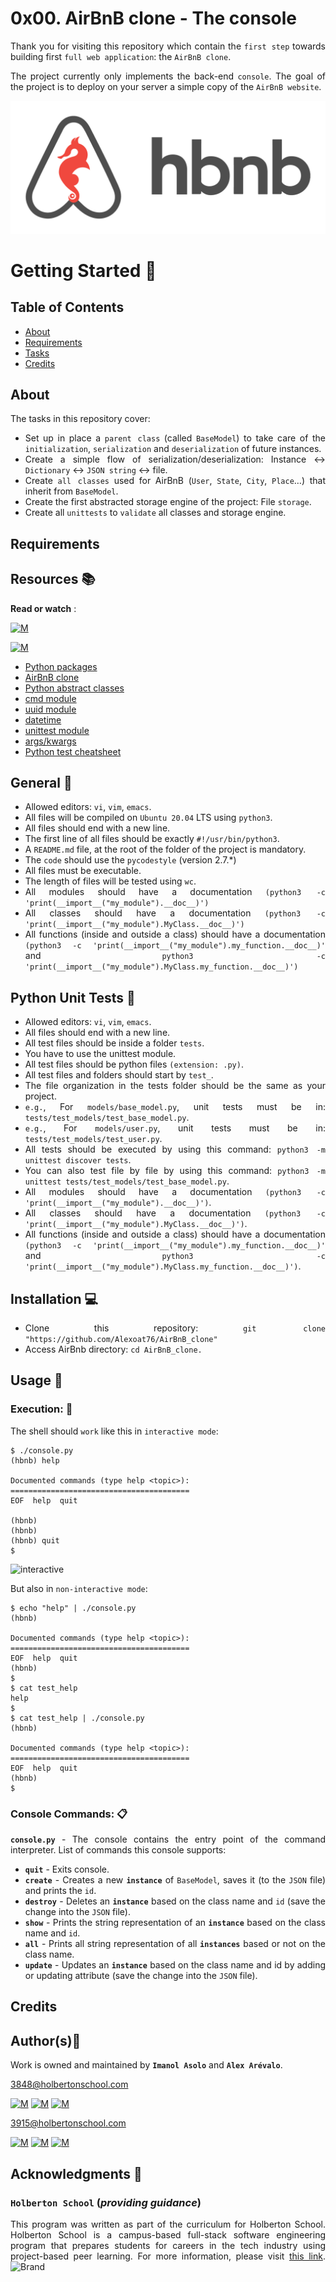 # 0x00. AirBnB clone - The console
<div style="text-align: justify">

Thank you for visiting this repository which contain the `first step` towards building first `full web application`: the `AirBnB clone`. 
<div style="text-align: justify">
	
The project currently only implements the back-end `console`. The goal of the project is to deploy on your server a simple copy of the `AirBnB website`.

![hbnb](https://github.com/Alexoat76/AirBnB_clone/blob/main/assets/hbnb-logo.png?raw=true)
	
# Getting Started :running:	
<div style="text-align: justify">
	
## Table of Contents
* [About](#about)
* [Requirements](#requirements)
* [Tasks](#tasks)
* [Credits](#credits)

	
## About
	
The tasks in this repository cover:
	
- Set up in place a `parent class` (called `BaseModel`) to take care of the `initialization`, `serialization` and `deserialization` of future instances.
- Create a simple flow of serialization/deserialization: Instance <-> `Dictionary` <-> `JSON string` <-> file.
- Create `all classes` used for AirBnB (`User`, `State`, `City`, `Place`…) that inherit from `BaseModel`.
- Create the first abstracted storage engine of the project: File `storage`.
- Create all `unittests` to `validate` all classes and storage engine.

	
## Requirements 

## Resources :books:

**Read or watch** :

[![M](https://upload.wikimedia.org/wikipedia/commons/thumb/2/2f/Google_2015_logo.svg/80px-Google_2015_logo.svg.png)](https://www.google.com/search?q=AirBnB+clone+-+The+console&ei=eh8dYprkLtCawbkPs7uoCA&ved=0ahUKEwiaidyMjqP2AhVQTTABHbMdCgEQ4dUDCA4&uact=5&oq=AirBnB+clone+-+The+console&gs_lcp=Cgdnd3Mtd2l6EANKBAhBGAFKBAhGGABQAFgAYPYLaAFwAHgAgAEAiAEAkgEAmAEAwAEB&sclient=gws-wiz)

[![M](https://upload.wikimedia.org/wikipedia/commons/thumb/e/e1/Logo_of_YouTube_%282015-2017%29.svg/70px-Logo_of_YouTube_%282015-2017%29.svg.png)](https://www.youtube.com/playlist?list=PLlLHfkTcnvmPOp6jv_89tRpJUMFrP-Wbi)
	
	
- [Python packages](https://docs.python.org/3.4/tutorial/modules.html#packages)	
- [AirBnB clone](https://www.airbnb.com.co/?_set_bev_on_new_domain=1646059050_MmMwYzYwMzAyZmM4)	
- [Python abstract classes](https://blog.teclado.com/python-abc-abstract-base-classes/)
- [cmd module](https://docs.python.org/3.4/library/cmd.html)
- [uuid module](https://docs.python.org/3.4/library/uuid.html)
- [datetime](https://docs.python.org/3.4/library/datetime.html)	
- [unittest module](https://docs.python.org/3.4/library/unittest.html#module-unittest)	
- [args/kwargs](https://yasoob.me/2013/08/04/args-and-kwargs-in-python-explained/)	
- [Python test cheatsheet](https://www.pythonsheets.com/notes/python-tests.html)

	
## General :page_with_curl:
	
- Allowed editors: `vi`, `vim`, `emacs`.
- All files will be compiled on `Ubuntu 20.04` LTS using `python3`.
- All files should end with a new line.
- The first line of all files should be exactly `#!/usr/bin/python3`.
- A `README.md` file, at the root of the folder of the project is mandatory.
- The `code` should use the `pycodestyle` (version 2.7.*)
- All files must be executable.
- The length of files will be tested using `wc`.	
- All modules should have a documentation `(python3 -c 'print(__import__("my_module").__doc__)')`
- All classes should have a documentation `(python3 -c 'print(__import__("my_module").MyClass.__doc__)')`
- All functions (inside and outside a class) should have a documentation `(python3 -c 'print(__import__("my_module").my_function.__doc__)'` and `python3 -c 'print(__import__("my_module").MyClass.my_function.__doc__)')`

## Python Unit Tests :pushpin:
<div style="text-align: justify">

- Allowed editors: `vi`, `vim`, `emacs`.
- All files should end with a new line.	
- All test files should be inside a folder `tests`.
- You have to use the unittest module.
- All test files should be python files `(extension: .py)`.
- All test files and folders should start by `test_`.
- The file organization in the tests folder should be the same as your project.
- `e.g.`, For `models/base_model.py`, unit tests must be in: `tests/test_models/test_base_model.py`.
- `e.g.`, For `models/user.py`, unit tests must be in: `tests/test_models/test_user.py`.
- All tests should be executed by using this command: `python3 -m unittest discover tests`.
- You can also test file by file by using this command: `python3 -m unittest tests/test_models/test_base_model.py`.
- All modules should have a documentation `(python3 -c 'print(__import__("my_module").__doc__)')`.
- All classes should have a documentation `(python3 -c 'print(__import__("my_module").MyClass.__doc__)')`.
- All functions (inside and outside a class) should have a documentation `(python3 -c 'print(__import__("my_module").my_function.__doc__)'` and `python3 -c 'print(__import__("my_module").MyClass.my_function.__doc__)')`.
	
## Installation :computer:
	
- Clone this repository: `git clone "https://github.com/Alexoat76/AirBnB_clone"`	
- Access AirBnb directory: `cd AirBnB_clone.`
	
## Usage :pushpin:
	
### Execution: :floppy_disk:
	
The shell should `work` like this in `interactive mode`:
	
```
$ ./console.py
(hbnb) help

Documented commands (type help <topic>):
========================================
EOF  help  quit

(hbnb) 
(hbnb) 
(hbnb) quit
$
```	

![interactive](https://github.com/Alexoat76/AirBnB_clone/blob/main/assets/Console_AirBnB_clone.gif?raw=true)

But also in `non-interactive mode`:

```
$ echo "help" | ./console.py
(hbnb)

Documented commands (type help <topic>):
========================================
EOF  help  quit
(hbnb) 
$
$ cat test_help
help
$
$ cat test_help | ./console.py
(hbnb)

Documented commands (type help <topic>):
========================================
EOF  help  quit
(hbnb) 
$
```	

	
### Console Commands: :clipboard:
	
**`console.py`** - The console contains the entry point of the command interpreter. List of commands this console supports:
-   **`quit`**  - Exits console.
-   **`create`**  - Creates a new **`instance`** of `BaseModel`, saves it (to the `JSON` file) and prints the `id`.
-   **`destroy`**  - Deletes an **`instance`** based on the class name and `id` (save the change into the `JSON` file).
-   **`show`**  - Prints the string representation of an **`instance`** based on the class name and `id`.
-   **`all`**  - Prints all string representation of all **`instances`** based or not on the class name.
-   **`update`**  - Updates an **`instance`** based on the class name and id by adding or updating attribute (save the change into the `JSON` file).


## Credits

## Author(s):blue_book:

Work is owned and maintained by 
	**`Imanol Asolo`**  and **`Alex Arévalo`**.

<3848@holbertonschool.com>

[![M](https://upload.wikimedia.org/wikipedia/commons/thumb/9/91/Octicons-mark-github.svg/25px-Octicons-mark-github.svg.png)](https://github.com/Imanolasolo)
[![M](https://upload.wikimedia.org/wikipedia/fr/thumb/c/c8/Twitter_Bird.svg/25px-Twitter_Bird.svg.png)](https://twitter.com/jjusturi)
[![M](https://upload.wikimedia.org/wikipedia/commons/thumb/c/ca/LinkedIn_logo_initials.png/25px-LinkedIn_logo_initials.png)](https://www.linkedin.com/in/imanol-asolo-5ba9b42a/)

<3915@holbertonschool.com>
	
[![M](https://upload.wikimedia.org/wikipedia/commons/thumb/9/91/Octicons-mark-github.svg/25px-Octicons-mark-github.svg.png)](https://github.com/Alexoat76)
[![M](https://upload.wikimedia.org/wikipedia/fr/thumb/c/c8/Twitter_Bird.svg/25px-Twitter_Bird.svg.png)](https://twitter.com/aoarevalot)
[![M](https://upload.wikimedia.org/wikipedia/commons/thumb/c/ca/LinkedIn_logo_initials.png/25px-LinkedIn_logo_initials.png)](https://www.linkedin.com/in/Alexoat76/)


## Acknowledgments :mega: 

### **`Holberton School`** (*providing guidance*)
	
This program was written as part of the curriculum for Holberton School.
Holberton School is a campus-based full-stack software engineering program
that prepares students for careers in the tech industry using project-based
peer learning. For more information,  please visit [this link](https://www.holbertonschool.com/).
![Brand](https://assets.website-files.com/6105315644a26f77912a1ada/610540e8b4cd6969794fe673_Holberton_School_logo-04-04.svg)
